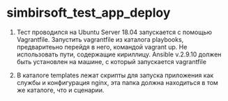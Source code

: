 # simbirsoft_test_app_deploy

1. Тест проводился на Ubuntu Server 18.04 запускается с помощью Vagrantfile. Запустить vagrantfile из каталога playbooks, предваритеьно перейдя в него, командой vagrant up. Не использовать пути, содержащие кириллицу. Ansible v.2.9.10 должен быть установлен на машине, с который запускается vagrantfile
   
2. В каталоге templates лежат скрипты для запуска приложения как службы и конфигурация nginx, эта папка должна находиться в том же каталоге, что и сценарии.
